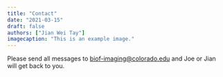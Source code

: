 ```yaml
---
title: "Contact"
date: "2021-03-15"
draft: false
authors: ["Jian Wei Tay"]
imagecaption: "This is an example image."
---
```


Please send all messages to <a href="mailto:biof-imaging@colorado.edu">biof-imaging@colorado.edu</a> and Joe or Jian will get back to you.